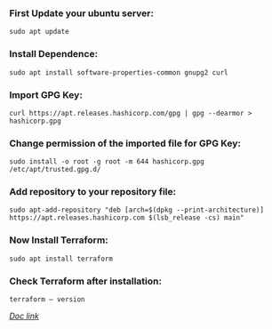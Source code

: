 ### First Update your ubuntu server:

`sudo apt update`

### Install Dependence:

`sudo apt install software-properties-common gnupg2 curl`

### Import GPG Key:

`curl https://apt.releases.hashicorp.com/gpg | gpg --dearmor > hashicorp.gpg`

### Change permission of the imported file for GPG Key:

`sudo install -o root -g root -m 644 hashicorp.gpg /etc/apt/trusted.gpg.d/`

### Add repository to your repository file:

`sudo apt-add-repository "deb [arch=$(dpkg --print-architecture)] https://apt.releases.hashicorp.com $(lsb_release -cs) main"`

### Now Install Terraform:

`sudo apt install terraform`

### Check Terraform after installation:

`terraform — version`


*[Doc link](https://medium.com/@islam.arif87/install-terraform-on-ubuntu-22-04-6c6700f83467)*


